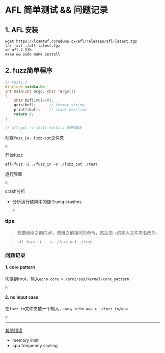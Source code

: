 # AFL 简单测试 && 问题记录

## 1. AFL 安装

```
wget https://lcamtuf.coredump.cx/afl/releases/afl-latest.tgz
tar -xvf ./afl-latest.tgz
cd afl-2.52b
make && sudo make install
```

## 2. fuzz简单程序

```c
// test1.c
#include <stdio.h> 
int main(int argc, char *argv[])
{
    char buf[100]={0};
    gets(buf);		// format string
    printf(buf);	// stack overflow
    return 0;
}

// afl-gcc -o test1 test1.c 插桩编译
```

创建`fuzz_in`，`fuzz-out`文件夹

<img src="https://wwzzcccccc.me/img/post/AFL_Helloworld/image-1.png" style="zoom:50%;" />

开始fuzz

```
afl-fuzz -i ./fuzz_in -o ./fuzz_out ./test
```

运行界面

<img src="https://wwzzcccccc.me/img/post/AFL_Helloworld/image-2.png" style="zoom:50%;" />

crash分析

- 分析运行结果中的连个uniq crashes

  <img src="https://wwzzcccccc.me/img/post/AFL_Helloworld/image-3.png" style="zoom:50%;" />

### tips

> 想要继续之前的afl，使用之前相同的命令，然后把`-i`的输入文件夹名改为`-`
>
> ```
> afl-fuzz -i - -o ./fuzz_out ./test
> ```

### 问题记录

#### 1. core pattern

​	切换到root，输入`echo core > /proc/sys/kernel/core_pattern`

<img src="https://wwzzcccccc.me/img/post/AFL_Helloworld/image-4.png" style="zoom:50%;" />

#### 2. no input case

​	在`fuzz_in`文件夹放一个输入，aaa。`echo aaa > ./fuzz_in/aaa`

<img src="https://wwzzcccccc.me/img/post/AFL_Helloworld/image-5.png" style="zoom:50%;" />

---

[其他错误](https://blog.csdn.net/weixin_48505549/article/details/110945509?spm=1001.2014.3001.5501)

- memory limit
- cpu frequency scaling